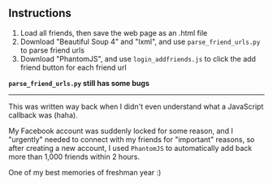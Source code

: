 ## Instructions

1. Load all friends, then save the web page as an .html file
2. Download "Beautiful Soup 4" and "lxml", and use `parse_friend_urls.py` to parse friend urls
3. Download "PhantomJS", and use `login_addfriends.js` to click the add friend button for each friend url

**`parse_friend_urls.py` still has some bugs**

---

This was written way back when I didn't even understand what a JavaScript callback was (haha).

My Facebook account was suddenly locked for some reason, and I "urgently" needed to connect with my friends for "important" reasons, so after creating a new account, I used `PhantomJS` to automatically add back more than 1,000 friends within 2 hours.

One of my best memories of freshman year :)
